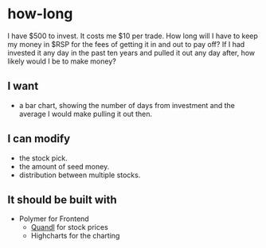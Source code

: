 how-long
========

I have $500 to invest. It costs me $10 per trade. How long will I have to keep my money in $RSP for the fees of getting it in and out to pay off? If I had invested it any day in the past ten years and pulled it out any day after, how likely would I be to make money?

## I want
* a bar chart, showing the number of days from investment and the average I would make pulling it out then.

## I can modify
* the stock pick.
* the amount of seed money.
* distribution between multiple stocks.

## It should be built with
* Polymer for Frontend
  * [Quandl](http://www.quandl.com/help/api-for-stock-data) for stock prices
  * Highcharts for the charting


